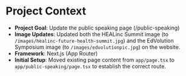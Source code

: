 # Project Context

- **Project Goal**: Update the public speaking page (/public-speaking)
- **Image Updates**: Updated both the HEALinc Summit image (to `/images/healinc-future-health-summit.jpg`) and the EdVolution Symposium image (to `/images/edvolutionpic.jpg`) on the website.
- **Framework**: Next.js (App Router)
- **Initial Setup**: Moved existing page content from `app/page.tsx` to `app/public-speaking/page.tsx` to establish the correct route.
